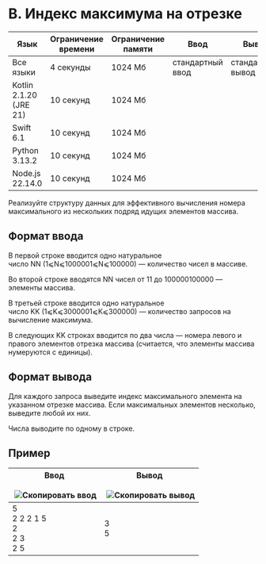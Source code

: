 # B. Индекс максимума на отрезке

|Язык|Ограничение времени|Ограничение памяти|Ввод|Вывод|
|---|---|---|---|---|
|Все языки|4 секунды|1024 Мб|стандартный ввод|стандартный вывод|
|Kotlin 2.1.20 (JRE 21)|10 секунд|1024 Мб|
|Swift 6.1|10 секунд|1024 Мб|
|Python 3.13.2|10 секунд|1024 Мб|
|Node.js 22.14.0|10 секунд|1024 Мб|

Реализуйте структуру данных для эффективного вычисления номера максимального из нескольких подряд идущих элементов массива.

## Формат ввода

В первой строке вводится одно натуральное число NN (1⩽N⩽1000001⩽N⩽100000) — количество чисел в массиве.

Во второй строке вводятся NN чисел от 11 до 100000100000 — элементы массива.

В третьей строке вводится одно натуральное число KK (1⩽K⩽3000001⩽K⩽300000) — количество запросов на вычисление максимума.

В следующих KK строках вводится по два числа — номера левого и правого элементов отрезка массива (считается, что элементы массива нумеруются с единицы).

## Формат вывода

Для каждого запроса выведите индекс максимального элемента на указанном отрезке массива. Если максимальных элементов несколько, выведите любой их них.

Числа выводите по одному в строке.

## Пример

|Ввод<br><br> ![Скопировать ввод](https://yastatic.net/lego/_/La6qi18Z8LwgnZdsAr1qy1GwCwo.gif)|Вывод<br><br> ![Скопировать вывод](https://yastatic.net/lego/_/La6qi18Z8LwgnZdsAr1qy1GwCwo.gif)|
|---|---|
|5<br>2 2 2 1 5<br>2<br>2 3<br>2 5|3<br>5|
